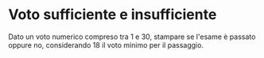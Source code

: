 # Voto sufficiente e insufficiente
Dato un voto numerico compreso tra 1 e 30, stampare se l'esame è passato oppure no, considerando 18 il voto minimo per il passaggio.
